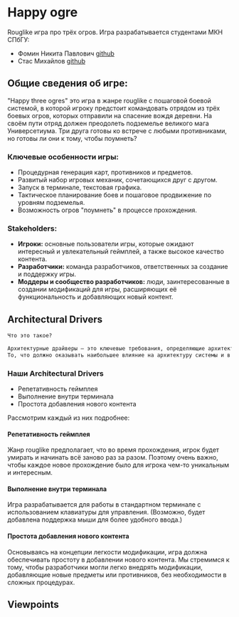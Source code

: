 # Happy ogre

Rouglike игра про трёх огров. Игра разрабатывается студентами МКН СПбГУ:

* Фомин Никита Павлович [github](https://github.com/heartmarshall)  
* Стас Михайлов [github]()

## Общие сведения об игре:

"Happy three ogres" это игра в жанре rouglike с пошаговой боевой системой, в которой игроку предстоит командовать отрядом из трёх боевых огров, которых отправили на спасение вождя деревни. На своём пути отряд должен преодолеть подземелье великого мага Универсетиума. Три друга готовы ко встрече с любыми противниками, но готовы ли они к тому, чтобы поумнеть?

### Ключевые особенности игры:

* Процедурная генерация карт, противников и предметов.
* Развитый набор игровых механик, сочетающихся друг с другом.
* Запуск в терминале, текстовая графика. 
* Тактическое планирование боев и пошаговое продвижение по уровням подземелья.
* Возможность огров "поумнеть" в процессе прохождения.

### Stakeholders:
* **Игроки:** основные пользователи игры, которые ожидают интересный и увлекательный геймплей, а также высокое качество контента.
* **Разработчики:** команда разработчиков, ответственных за создание и поддержку игры. 
* **Моддеры и сообщество разработчиков:** люди, заинтересованные в создании модификаций для игры, расширяющих её функциональность и добавляющих новый контент.

## Architectural Drivers
```md
Что это такое?

Архитектурные драйверы — это ключевые требования, определяющие архитектуру. 
То, что должно оказывать наибольшее влияние на архитектуру системы и в большой степени её определяет.
```
### Наши Architectural Drivers
* Репетативность геймплея
* Выполнение внутри терминала
* Простота добавления нового контента

Рассмотрим каждый из них подробнее:
#### Репетативность геймплея
Жанр rouglike предполагает, что во время прохождения, игрок будет умирать и начинать всё заново раз за разом. Поэтому очень важно, чтобы каждое новое прохождение было для игрока чем-то уникальным и интересным. 

#### Выполнение внутри терминала
Игра разрабатывается для работы в стандартном терминале с использованием клавиатуры для управления. (Возможно, будет добавлена поддержка мыши для более удобного ввода.)

#### Простота добавления нового контента
Основываясь на концепции легкости модификации, игра должна обеспечивать простоту в добавлении нового контента. Мы стремимся к тому, чтобы разработчики могли легко внедрять модификации, добавляющие новые предметы или противников, без необходимости в сложных процедурах.


## Viewpoints
